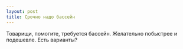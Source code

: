 ```yaml
---
layout: post 
title: Срочно надо бассейн 
--- 
```

Товарищи, помогите, требуется бассейн. Желательно побыстрее и подешевле. Есть варианты?
